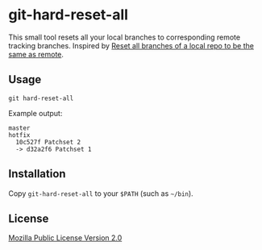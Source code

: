 # git-hard-reset-all

This small tool resets all your local branches to corresponding remote tracking branches.
Inspired by [Reset all branches of a local repo to be the same as remote](https://stackoverflow.com/questions/36019381/reset-all-branches-of-a-local-repo-to-be-the-same-as-remote).

## Usage

```
git hard-reset-all
```

Example output:

```
master
hotfix
  10c527f Patchset 2
  -> d32a2f6 Patchset 1
```

## Installation

Copy `git-hard-reset-all` to your `$PATH` (such as `~/bin`).

## License

[Mozilla Public License Version 2.0](https://www.mozilla.org/en-US/MPL/2.0/)
